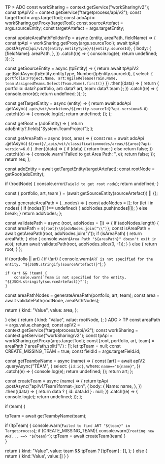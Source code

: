 TP > ADO
const workSharing = context.getService("workSharing/v2");
const tpApiV2 = context.getService("targetprocess/api/v2");
const targetTool = args.targetTool;
const adoApi = workSharing.getProxy(targetTool);
const sourceArtefact = args.sourceEntity;
const targetArtefact = args.targetEntity;

const updateAreaPathFeildsinTp = async (entity, areaPath, fieldName) => {
  const tpApi = workSharing.getProxy(args.sourceTool);
  await tpApi
    .postAsync(`api/v1/${entity.entityType}/${entity.sourceId}`, {
      body: {
        [fieldName]: areaPath,
      },
    })
    .catch((e) => {
      console.log(e);
      return undefined;
    });
};

const getSourceEntity = async (tpEntity) => {
  return await tpApiV2
    .getByIdAsync(tpEntity.entityType, Number(tpEntity.sourceId), {
      select: `{
        portfolio:Project.Name,
        art:AgileReleaseTrain.Name,
        team:AssignedTeams.Select(Team.Name).first()}`
    })
    .then((data) => {
      return { portfolio: data?.portfolio, art: data?.art, team: data?.team };
    })
    .catch((e) => {
      console.error(e);
      return undefined;
    });
};

const getTargetEntity = async (entity) => {
  return await adoApi
    .getAsync(`_apis/wit/workitems/${entity.sourceId}?api-version=6.0`)
    .catch((e) => {
      console.log(e);
      return undefined;
    });
};

const getRoot = (adoEntity) => {
  return adoEntity?.fields["System.TeamProject"];
};

const getAreaPath = async (root, area) => {
  const res = await adoApi
    .getAsync(
      `${root}/_apis/wit/classificationnodes/areas/${area}?api-version=6.0`
    )
    .then((data) => {
      if (data) {
        return true;
      } else return false;
    })
    .catch((e) => {
      console.warn("Failed to get Area Path: ", e);
      return false;
    });
  return res;
};

const adoEntity = await getTargetEntity(targetArtefact);
const rootNode = getRoot(adoEntity);

if (!rootNode) {
  console.error(`Faield to get root node`);
  return undefined;
}

const { portfolio, art, team } = (await getSourceEntity(sourceArtefact)) || {};

const generateAreaPath = (...nodes) => {
  const adoNodes = [];
  for (let i in nodes) {
    if (nodes[i] !== undefined) {
      adoNodes.push(nodes[i]);
    } else break;
  }
  return adoNodes;
};

const validatePath = async (root, adoNodes = []) => {
  if (adoNodes.length) {
    const areaPath = `${root}\\${adoNodes.join("\\")}`;
    const isAreaPath = await getAreaPath(root, adoNodes.join("\\"));
    if (isAreaPath) {
      return areaPath;
    } else {
      console.warn(`Area Path "${areaPath}" doesn't exit in ADO`);
      return await validatePath(root, adoNodes.slice(0, -1));
    }
  } else {
    return root;
  }
};

if (portfolio || art) {
    if (!art) {
       console.warn(`ART is not specified for the entity. "${JSON.stringify(sourceArtefact)}"`);
    }

    if (art && !team) {
        console.warn(`Team is not specified for the entity. "${JSON.stringify(sourceArtefact)}"`);
    }

  const areaPathNodes = generateAreaPath(portfolio, art, team);
  const area = await validatePath(rootNode, areaPathNodes);

  return {
    kind: "Value",
    value: area,
  };
  
} else {
  return {
    kind: "Value",
    value: rootNode,
  };
}
ADO > TP
const areaPath = args.value.changed;
const apiV2 = context.getService("targetprocess/api/v2");
const workSharing = context.getService("workSharing/v2");
const tpApi = workSharing.getProxy(args.targetTool);
const [root, portfolio, art, team] = areaPath ? areaPath.split("\\") : [];
let tpTeam = null;
const CREATE_MISSING_TEAM = true;
const fieldId = args.targetField.id;

const getTeambyName = async (name) => {
  const [art] = await apiV2
    .queryAsync("TEAM", {
      select: `{id:id}`,
      where: `name=="${name}"`,
    })
    .catch((e) => {
      console.log(e);
      return undefined;
    });
  return art;
};

const createTeam = async (name) => {
  return tpApi
    .postAsync("api/v1/Team?format=json", {
      body: {
        Name: name,
      },
    })
    .then((data) => {
      return data ? { id: data.Id } : null;
    })
    .catch((e) => {
      console.log(e);
      return undefined;
    });
};

if (team) {

tpTeam = await getTeambyName(team);

if (!tpTeam) {
  console.warn(`Failed to find ART "${team}" in Targetprocess`);
  if (CREATE_MISSING_TEAM){
  console.warn(`Creating new ART... ==> "${team}"`);
    tpTeam = await createTeam(team)
  }  
}

return {
  kind: "Value",
  value: team && tpTeam ? [tpTeam] : [],
};
} else {
  return {
    kind:'Value',
    value:[]
  }
}
